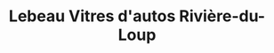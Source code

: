---
title: "Lebeau Vitres d'autos Rivière-du-Loup"
url: /riviere-du-loup/lebeau-vitres-dautos-riviere-du-loup/
shop: car repair
---
